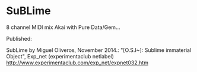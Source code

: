 # SuBLime
8 channel MIDI mix Akai with Pure Data/Gem...

Published:

SubLime by Miguel Oliveros, November 2014.: "[O.S.I~]: Sublime immaterial Object", Exp_net (experimentaclub netlabel)
http://www.experimentaclub.com/exp_net/expnet032.htm
